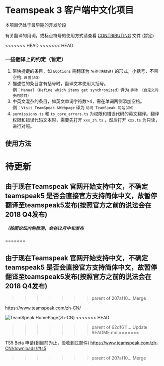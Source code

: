 # Teamspeak 3 客户端中文化项目

本项目仍处于最早期的开发阶段

有关翻译的用词，或标点符号的使用方式请查看 [CONTRIBUTING](https://github.com/EdisonJwa/ts3-translation-zh-cn/blob/master/CONTRIBUTING.md) 文件 (暂定)

<<<<<<< HEAD
<<<<<<< HEAD
### 一些翻译上的约定（暂定）
1. 带快捷键的条目，如 `&Options` 需翻译为 `名称(快捷键)` 的形式，小括号，不带空格: `设置(&O)`
2. 描述性的条目含有括号时，翻译文本使用大括号。<br>
   例：`Manual (Define which items get synchronized)` 译为 `手动 （自定义同步的项目）`
3. 中英文混杂的条目，如英文单词字符数>4，需在单词两侧添加空格。<br>
   例：`Visit TeamSpeak &Webpage` 译为 `访问 TeamSpeak 网站(&W)`
4. `permissions.ts` 和 `ts_core_errors.ts` 为权限和错误代码的英文翻译。翻译权限和错误代码文本时，需要先打开 `xxx_zh.ts` ，然后打开 `xxx.ts` 为只读，进行对照。

## 使用方法
待更新
=======
## 由于现在Teamspeak 官网开始支持中文，不确定teamspeak5 是否会直接官方支持简体中文，故暂停翻译至teamspeak5发布(按照官方之前的说法会在2018 Q4发布)
##### （按照论坛内的推测，会在12月中旬发布
=======
## 由于现在Teamspeak 官网开始支持中文，不确定teamspeak5 是否会直接官方支持简体中文，故暂停翻译至teamspeak5发布(按照官方之前的说法会在2018 Q4发布)

>>>>>>> parent of 207af10... Merge

https://www.teamspeak.com/zh-CN/

![TeamSpeak HomePage(zh-CN)](https://uv.uy/1vpfV)
<<<<<<< HEAD
>>>>>>> parent of 62df611... Update README.md
=======

TS5 Beta 申请(到目前为止，没收到过邮件) https://www.teamspeak.com/zh-CN/downloads/#ts5
>>>>>>> parent of 207af10... Merge
